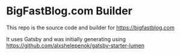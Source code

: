 # BigFastBlog.com Builder

This repo is the source code and builder for https://bigfastblog.com

It uses Gatsby and was initially generating using https://github.com/alxshelepenok/gatsby-starter-lumen


